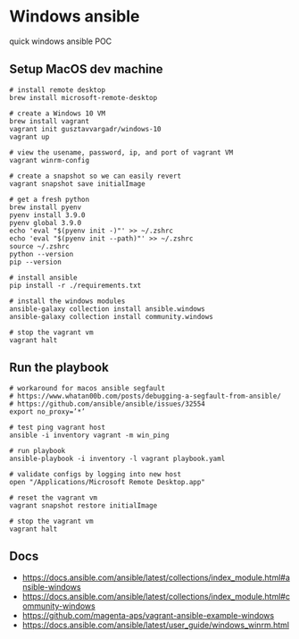 # Windows ansible

quick windows ansible POC


## Setup MacOS dev machine

    # install remote desktop
    brew install microsoft-remote-desktop

    # create a Windows 10 VM
    brew install vagrant
    vagrant init gusztavvargadr/windows-10
    vagrant up

    # view the usename, password, ip, and port of vagrant VM
    vagrant winrm-config

    # create a snapshot so we can easily revert
    vagrant snapshot save initialImage

    # get a fresh python
    brew install pyenv
    pyenv install 3.9.0
    pyenv global 3.9.0
    echo 'eval "$(pyenv init -)"' >> ~/.zshrc
    echo 'eval "$(pyenv init --path)"' >> ~/.zshrc
    source ~/.zshrc
    python --version
    pip --version
    
    # install ansible
    pip install -r ./requirements.txt
    
    # install the windows modules
    ansible-galaxy collection install ansible.windows
    ansible-galaxy collection install community.windows

    # stop the vagrant vm
    vagrant halt


## Run the playbook

    # workaround for macos ansible segfault
    # https://www.whatan00b.com/posts/debugging-a-segfault-from-ansible/
    # https://github.com/ansible/ansible/issues/32554
    export no_proxy=’*’

    # test ping vagrant host
    ansible -i inventory vagrant -m win_ping

    # run playbook
    ansible-playbook -i inventory -l vagrant playbook.yaml

    # validate configs by logging into new host
    open "/Applications/Microsoft Remote Desktop.app"

    # reset the vagrant vm
    vagrant snapshot restore initialImage

    # stop the vagrant vm
    vagrant halt


## Docs

- https://docs.ansible.com/ansible/latest/collections/index_module.html#ansible-windows
- https://docs.ansible.com/ansible/latest/collections/index_module.html#community-windows
- https://github.com/magenta-aps/vagrant-ansible-example-windows
- https://docs.ansible.com/ansible/latest/user_guide/windows_winrm.html

